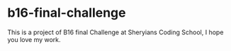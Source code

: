# b16-final-challenge
This is a project of B16 final Challenge at Sheryians Coding School, I hope you love my work.
